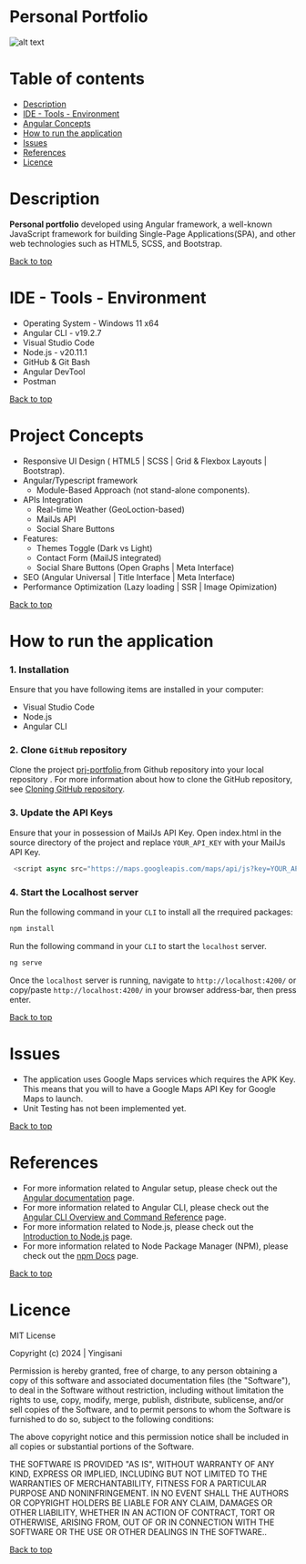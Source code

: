 # Personal Portfolio

![alt text](/prj-portfolio/public/img/site-ui/yngi-portfolio.png)
 
# Table of contents
- [Description](#description)
- [IDE - Tools - Environment](#ide---tools---environment)
- [Angular Concepts](#project-concepts)
- [How to run the application](#how-to-run-the-application)
- [Issues](#issues)
- [References](#references)
- [Licence](#licence)


# Description

**Personal portfolio** developed using Angular framework, a well-known JavaScript framework for building Single-Page Applications(SPA), and other web technologies such as HTML5, SCSS, and Bootstrap.

[Back to top](#table-of-contents)

# IDE - Tools - Environment

- Operating System - Windows 11 x64
- Angular CLI - v19.2.7
- Visual Studio Code
- Node.js - v20.11.1
- GitHub & Git Bash
- Angular DevTool
- Postman

[Back to top](#table-of-contents)

# Project Concepts
- Responsive UI Design ( HTML5 | SCSS | Grid & Flexbox Layouts | Bootstrap).
- Angular/Typescript framework 
  - Module-Based Approach (not stand-alone components).
- APIs Integration
  - Real-time Weather (GeoLoction-based)
  - MailJs API
  - Social Share Buttons
- Features:
  - Themes Toggle (Dark vs Light)
  - Contact Form (MailJS integrated)
  - Social Share Buttons (Open Graphs | Meta Interface)
- SEO (Angular Universal | Title Interface  | Meta Interface)
- Performance Optimization (Lazy loading | SSR | Image Opimization)
 

[Back to top](#table-of-contents)

# How to run the application

### 1. Installation
Ensure that you have following items are installed in your computer:

- Visual Studio Code
- Node.js
- Angular CLI

### 2. Clone `GitHub` repository

Clone the project [ prj-portfolio ](https://github.com/mystackbox/prj-portfolio) from Github repository into your local repository . For more information about how to clone the GitHub repository, see [Cloning GitHub repository](https://docs.github.com/en/repositories/creating-and-managing-repositories/cloning-a-repository).

### 3. Update the API Keys
Ensure that your in possession of MailJs API Key. Open index.html in the source directory of the project and replace `YOUR_API_KEY` with your MailJs API Key.

```javascript
 <script async src="https://maps.googleapis.com/maps/api/js?key=YOUR_API_KEY&loading=async&callback=Function.prototype&v=weekly"></script>
``` 
### 4. Start the Localhost server

Run the following command in your `CLI` to install all the rrequired packages:
```javascript
npm install
```
Run the following command in your `CLI` to start the `localhost` server.
```javascript
ng serve
``` 
Once the `localhost` server is running, navigate to `http://localhost:4200/` or copy/paste `http://localhost:4200/` in your browser address-bar, then press enter. 

[Back to top](#table-of-contents)

# Issues
- The application uses Google Maps services which requires the APK Key. This means that you will to have a Google Maps API Key for Google Maps to launch.
- Unit Testing has not been implemented yet.

[Back to top](#table-of-contents)

# References

- For more information related to Angular setup, please check out the [Angular documentation](https://angular.io/docs) page.
- For more information related to Angular CLI, please check out the [Angular CLI Overview and Command Reference](https://angular.io/cli) page.
- For more information related to Node.js, please check out the [Introduction to Node.js](https://nodejs.org/en/learn/getting-started/introduction-to-nodejs) page.
- For more information related to Node Package Manager (NPM), please check out the [npm Docs](https://docs.npmjs.com/) page.

[Back to top](#table-of-contents)

# Licence

MIT License

Copyright (c) 2024 | Yingisani

Permission is hereby granted, free of charge, to any person obtaining a copy of this software and associated documentation files (the "Software"), to deal in the Software without restriction, including without limitation the rights to use, copy, modify, merge, publish, distribute, sublicense, and/or sell copies of the Software, and to permit persons to whom the Software is furnished to do so, subject to the following conditions:

The above copyright notice and this permission notice shall be included in all copies or substantial portions of the Software.

THE SOFTWARE IS PROVIDED "AS IS", WITHOUT WARRANTY OF ANY KIND, EXPRESS OR IMPLIED, INCLUDING BUT NOT LIMITED TO THE WARRANTIES OF MERCHANTABILITY, FITNESS FOR A PARTICULAR PURPOSE AND NONINFRINGEMENT. IN NO EVENT SHALL THE AUTHORS OR COPYRIGHT HOLDERS BE LIABLE FOR ANY CLAIM, DAMAGES OR OTHER LIABILITY, WHETHER IN AN ACTION OF CONTRACT, TORT OR OTHERWISE, ARISING FROM, OUT OF OR IN CONNECTION WITH THE SOFTWARE OR THE USE OR OTHER DEALINGS IN THE SOFTWARE..

[Back to top](#table-of-contents)
